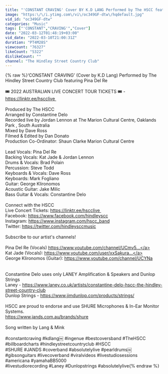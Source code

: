 ```yaml
---
title: "'CONSTANT CRAVING' Cover BY K.D LANG Performed by The HSCC featuring Pina Del Re"
image: "https:\/\/i.ytimg.com\/vi\/oc349GF-dtw\/hqdefault.jpg"
vid_id: "oc349GF-dtw"
categories: "Music"
tags: ["'CONSTANT","CRAVING'","Cover"]
date: "2022-03-12T01:48:19+03:00"
vid_date: "2022-03-10T21:00:31Z"
duration: "PT4M28S"
viewcount: "76327"
likeCount: "5322"
dislikeCount: ""
channel: "The Hindley Street Country Club"
---
```

{% raw %}‘CONSTANT CRAVING’ (Cover by K.D Lang) Performed by The Hindley Street Country Club featuring Pina Del Re<br /><br />🎟 2022 AUSTRALIAN LIVE CONCERT TOUR TICKETS 🎟 - <br /><a rel="nofollow" target="blank" href="https://linktr.ee/hscclive ">https://linktr.ee/hscclive </a><br /><br />Produced by The HSCC<br />Arranged by Constantine Delo<br />Recorded live by Jordan Lennon at The Marion Cultural Centre, Oaklands Park , South Australia <br />Mixed by Dave Ross<br />Filmed &amp; Edited by Dan Donato<br />Production Co-Ordinator: Shaun Clarke Marion Cultural Centre<br /><br />Lead Vocals: Pina Del Re<br />Backing Vocals: Kat Jade &amp; Jordan Lennon<br />Drums &amp; Vocals: Brad Polain<br />Percussion: Steve Todd<br />Keyboards &amp; Vocals: Dave Ross <br />Keyboards: Mark Fogliano<br />Guitar: George Klironomos<br />Acoustic Guitar: Jake Milic<br />Bass Guitar &amp; Vocals: Constantine Delo <br /><br />Connect with the HSCC<br />Live Concert Tickets: <a rel="nofollow" target="blank" href="https://linktr.ee/hscclive ">https://linktr.ee/hscclive </a><br />Facebook: <a rel="nofollow" target="blank" href="https://www.facebook.com/hindleyscc">https://www.facebook.com/hindleyscc</a><br />Instagram: <a rel="nofollow" target="blank" href="https://www.instagram.com/hscc_band">https://www.instagram.com/hscc_band</a><br />Twitter: <a rel="nofollow" target="blank" href="https://twitter.com/hindleysccmusic">https://twitter.com/hindleysccmusic</a><br /><br />Subscribe to our artist's channels!<br /><br />Pina Del Re (Vocals) <a rel="nofollow" target="blank" href="https://www.youtube.com/channel/UCmv5...">https://www.youtube.com/channel/UCmv5...</a><br />Kat Jade (Vocals): <a rel="nofollow" target="blank" href="https://www.youtube.com/user/xxSakura...">https://www.youtube.com/user/xxSakura...</a><br />George Klironomos (Guitar): <a rel="nofollow" target="blank" href="https://www.youtube.com/channel/UCYNa">https://www.youtube.com/channel/UCYNa</a><br /><br /><br />Constantine Delo uses only LANEY Amplification &amp; Speakers and Dunlop Strings <br />Laney - <a rel="nofollow" target="blank" href="https://www.laney.co.uk/artists/constantine-delo-hscc-the-hindley-street-country-club">https://www.laney.co.uk/artists/constantine-delo-hscc-the-hindley-street-country-club</a><br />Dunlop Strings - <a rel="nofollow" target="blank" href="https://www.jimdunlop.com/products/strings/">https://www.jimdunlop.com/products/strings/</a><br /><br />HSCC are proud to endorse and use SHURE Microphones &amp; In-Ear Monitor Systems. <br /><a rel="nofollow" target="blank" href="https://www.jands.com.au/brands/shure">https://www.jands.com.au/brands/shure</a><br /><br />Song written by Lang &amp; Mink<br /><br />#constantcraving #kdlang￼ #ingenue #bestcoversband #TheHSCC #billboardcharts  #hindleystreetcountryclub #HSCC #SHURE #JANDS #coverband #absolutelylive #pearldrums￼ #gibsonguitars #livecoverband #viralvideos #livestudiosessions <br />#americana #yamahaBB5000 <br />#livestudiorecording #Laney #Dunlopstrings #absolutelylive{% endraw %}
